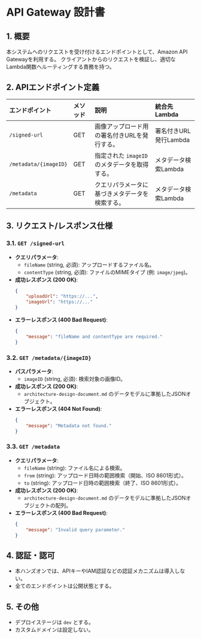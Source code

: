 # API Gateway 設計書

## 1. 概要

本システムへのリクエストを受け付けるエンドポイントとして、Amazon API Gatewayを利用する。
クライアントからのリクエストを検証し、適切なLambda関数へルーティングする責務を持つ。

## 2. APIエンドポイント定義

| エンドポイント | メソッド | 説明 | 統合先Lambda |
|:---|:---|:---|:---|
| `/signed-url` | GET | 画像アップロード用の署名付きURLを発行する。 | 署名付きURL発行Lambda |
| `/metadata/{imageID}` | GET | 指定された `imageID` のメタデータを取得する。 | メタデータ検索Lambda |
| `/metadata` | GET | クエリパラメータに基づきメタデータを検索する。 | メタデータ検索Lambda |

## 3. リクエスト/レスポンス仕様

### 3.1. `GET /signed-url`

- **クエリパラメータ**:
    - `fileName` (string, 必須): アップロードするファイル名。
    - `contentType` (string, 必須): ファイルのMIMEタイプ (例: `image/jpeg`)。
- **成功レスポンス (200 OK)**:
    ```json
    {
        "uploadUrl": "https://...",
        "imageUrl": "https://..."
    }
    ```
- **エラーレスポンス (400 Bad Request)**:
    ```json
    {
        "message": "fileName and contentType are required."
    }
    ```

### 3.2. `GET /metadata/{imageID}`

- **パスパラメータ**:
    - `imageID` (string, 必須): 検索対象の画像ID。
- **成功レスポンス (200 OK)**:
    - `architecture-design-document.md` のデータモデルに準拠したJSONオブジェクト。
- **エラーレスポンス (404 Not Found)**:
    ```json
    {
        "message": "Metadata not found."
    }
    ```

### 3.3. `GET /metadata`

- **クエリパラメータ**:
    - `fileName` (string): ファイル名による検索。
    - `from` (string): アップロード日時の範囲検索（開始、ISO 8601形式）。
    - `to` (string): アップロード日時の範囲検索（終了、ISO 8601形式）。
- **成功レスポンス (200 OK)**:
    - `architecture-design-document.md` のデータモデルに準拠したJSONオブジェクトの配列。
- **エラーレスポンス (400 Bad Request)**:
    ```json
    {
        "message": "Invalid query parameter."
    }
    ```

## 4. 認証・認可

- 本ハンズオンでは、APIキーやIAM認証などの認証メカニズムは導入しない。
- 全てのエンドポイントは公開状態とする。

## 5. その他

- デプロイステージは `dev` とする。
- カスタムドメインは設定しない。